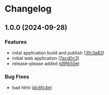 # Changelog

## 1.0.0 (2024-09-28)


### Features

* inital application build and publish ([3fc3a83](https://github.com/robstrdev/null-to-apps-on-k8s/commit/3fc3a8316e5640adb85ae4f0d981ed49ba458554))
* initial web application ([7acd0c3](https://github.com/robstrdev/null-to-apps-on-k8s/commit/7acd0c3fd5837c45e2bcf1d4d99ba78a5e3b4963))
* release-please added ([d9f650e](https://github.com/robstrdev/null-to-apps-on-k8s/commit/d9f650e96990fc72858dcc23b2ea69c42fcb8c36))


### Bug Fixes

* bad html ([dc6fc4e](https://github.com/robstrdev/null-to-apps-on-k8s/commit/dc6fc4e1539fd608e7c4ca5bd26db10d1d240717))
